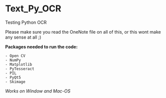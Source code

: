 # Text_Py_OCR
Testing Python OCR

Please make sure you read the OneNote file on all of this, or this wont make any sense at all ;)


**Packages needed to run the code:**
>
```
- Open CV
- NumPy
- Matplotlib
- PyTesseract
- PIL
- PyQt5
- Skimage
```

_Works on Window and Mac-OS_









